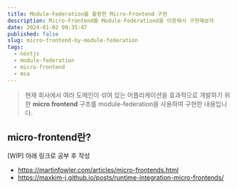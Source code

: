 ```yaml
---
title: Module-Federation를 활용한 Micro-Frontend 구현
description: Micro-Frontend를 Module-Federationd을 이용해서 구현해보자
date: 2024-01-02 09:35:47
published: false
slug: micro-frontend-by-module-federation
tags:
  - nextjs
  - module-federation
  - micro-frontend
  - msa
---
```


> 현재 회사에서 여러 도메인이 섞여 있는 어플리케이션을 효과적으로 개발하기 위한 **micro frontend** 구조를
> module-federation을 사용하여 구현한 내용입니다.

## micro-frontend란?

[WIP] 아래 링크로 공부 후 작성

- https://martinfowler.com/articles/micro-frontends.html
- https://maxkim-j.github.io/posts/runtime-integration-micro-frontends/
